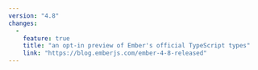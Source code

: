 ```yaml
---
version: "4.8"
changes:
  -
    feature: true
    title: "an opt-in preview of Ember's official TypeScript types"
    link: "https://blog.emberjs.com/ember-4-8-released"
---
```

